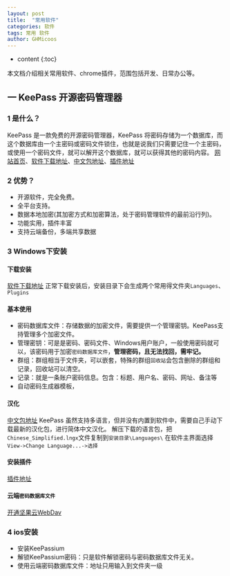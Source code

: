 ```yaml
---
layout: post
title:  "常用软件"
categories: 软件
tags: 常用 软件
author: GHMicoos
---
```


* content
{:toc}

本文档介绍相关常用软件、chrome插件，范围包括开发、日常办公等。

## 一 KeePass 开源密码管理器
### 1 是什么？
KeePass 是一款免费的开源密码管理器，KeePass 将密码存储为一个数据库，而这个数据库由一个主密码或密码文件锁住，也就是说我们只需要记住一个主密码，或使用一个密码文件，就可以解开这个数据库，就可以获得其他的密码内容。
[网站首页](https://keepass.info)、[软件下载地址](https://keepass.info/download.html)、[中文包地址](https://keepass.info/translations.html)、[插件地址](https://keepass.info/plugins.html)

### 2 优势？
- 开源软件，完全免费。
- 全平台支持。
- 数据本地加密(其加密方式和加密算法，处于密码管理软件的最前沿行列)。
- 功能实用，插件丰富
- 支持云端备份，多端共享数据
  
### 3 Windows下安装
#### 下载安装
[软件下载地址](https://keepass.info/download.html)
正常下载安装后，安装目录下会生成两个常用得文件夹`Languages`、`Plugins`

#### 基本使用
- 密码数据库文件：存储数据的加密文件，需要提供一个管理密钥。KeePass支持管理多个加密文件。
- 管理密钥：可是是密码、密码文件、Windows用户账户，一般使用密码就可以，该密码用于加密`密码数据库文件`，**管理密码，且无法找回，需牢记。**
- 群组：群组相当于文件夹，可以嵌套，特殊的群组`回收站`会包含删除的群组和记录，回收站可以清空。
- 记录：就是一条账户密码信息。包含：标题、用户名、密码、网址、备注等
- 自动密码生成器模板，
  
#### 汉化
[中文包地址](https://keepass.info/translations.html)
KeePass 虽然支持多语言，但并没有内置到软件中，需要自己手动下载最新的汉化包，进行简体中文汉化。
解压下载的语言包，把`Chinese_Simplified.lngx`文件复制到`安装目录\Languages\`
在软件主界面选择`View->Change Language...->选择`

#### 安装插件
[插件地址](https://keepass.info/plugins.html)

#### 云端`密码数据库文件`
[开通坚果云WebDav](https://help.jianguoyun.com/?p=3348/)
  

### 4 ios安装
- 安装KeePassium
- 解锁KeePassium密码：只是软件解锁密码与密码数据库文件无关。
- 使用云端密码数据库文件：地址只用输入到文件夹一级







  

  



